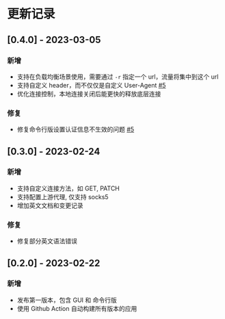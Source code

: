 # 更新记录

## [0.4.0] - 2023-03-05

### 新增

- 支持在负载均衡场景使用，需要通过 `-r` 指定一个 url，流量将集中到这个 url
- 支持自定义 header，而不仅仅是自定义 User-Agent [#5](https://github.com/zema1/suo5/issues/6)
- 优化连接控制，本地连接关闭后能更快的释放底层连接

### 修复

- 修复命令行版设置认证信息不生效的问题  [#5](https://github.com/zema1/suo5/issues/8)

## [0.3.0] - 2023-02-24

### 新增

- 支持自定义连接方法，如 GET, PATCH 
- 支持配置上游代理, 仅支持 socks5
- 增加英文文档和变更记录

### 修复

- 修复部分英文语法错误

## [0.2.0] - 2023-02-22

### 新增

- 发布第一版本，包含 GUI 和 命令行版
- 使用 Github Action 自动构建所有版本的应用